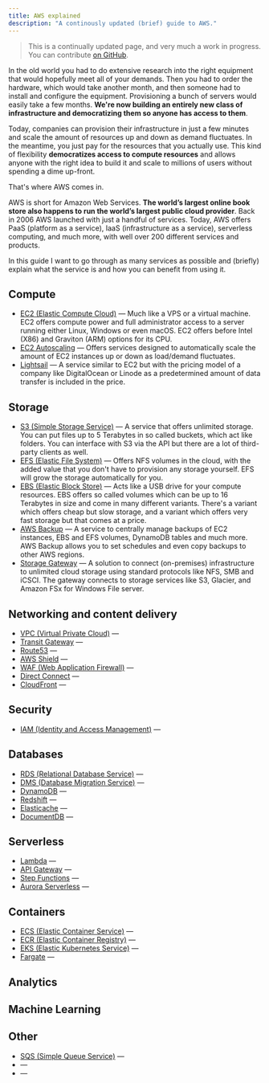```yaml
---
title: AWS explained
description: "A continously updated (brief) guide to AWS."
---
```


> This is a continually updated page, and very much a work in progress. You can contribute [on GitHub](https://github.com/mijndert/website).

In the old world you had to do extensive research into the right equipment that would hopefully meet all of your demands. Then you had to order the hardware, which would take another month, and then someone had to install and configure the equipment. Provisioning a bunch of servers would easily take a few months. **We're now building an entirely new class of infrastructure and democratizing them so anyone has access to them**.

Today, companies can provision their infrastructure in just a few minutes and scale the amount of resources up and down as demand fluctuates. In the meantime, you just pay for the resources that you actually use. This kind of flexibility **democratizes access to compute resources**  and allows anyone with the right idea to build it and scale to millions of users without spending a dime up-front.

That's where AWS comes in.

AWS is short for Amazon Web Services. **The world’s largest online book store also happens to run the world’s largest public cloud provider**. Back in 2006 AWS launched with just a handful of services. Today, AWS offers PaaS (platform as a service), IaaS (infrastructure as a service), serverless computing, and much more, with well over 200 different services and products.

In this guide I want to go through as many services as possible and (briefly) explain what the service is and how you can benefit from using it.

## Compute

- [EC2 (Elastic Compute Cloud)](#) &mdash; Much like a VPS or a virtual machine. EC2 offers compute power and full administrator access to a server running either Linux, Windows or even macOS. EC2 offers before Intel (X86) and Graviton (ARM) options for its CPU. 
- [EC2 Autoscaling](#) &mdash; Offers services designed to automatically scale the amount of EC2 instances up or down as load/demand fluctuates. 
- [Lightsail](#) &mdash; A service similar to EC2 but with the pricing model of a company like DigitalOcean or Linode as a predetermined amount of data transfer is included in the price.

## Storage

- [S3 (Simple Storage Service)](#) &mdash; A service that offers unlimited storage. You can put files up to 5 Terabytes in so called buckets, which act like folders. You can interface with S3 via the API but there are a lot of third-party clients as well.
- [EFS (Elastic File System)](#) &mdash; Offers NFS volumes in the cloud, with the added value that you don't have to provision any storage yourself. EFS will grow the storage automatically for you.
- [EBS (Elastic Block Store)](#) &mdash; Acts like a USB drive for your compute resources. EBS offers so called volumes which can be up to 16 Terabytes in size and come in many different variants. There's a variant which offers cheap but slow storage, and a variant which offers very fast storage but that comes at a price.
- [AWS Backup](#) &mdash; A service to centrally manage backups of EC2 instances, EBS and EFS volumes, DynamoDB tables and much more. AWS Backup allows you to set schedules and even copy backups to other AWS regions.
- [Storage Gateway](#) &mdash; A solution to connect (on-premises) infrastructure to unlimited cloud storage using standard protocols like NFS, SMB and iCSCI. The gateway connects to storage services like S3, Glacier, and Amazon FSx for Windows File server.

## Networking and content delivery

- [VPC (Virtual Private Cloud)](#) &mdash;
- [Transit Gateway](#) &mdash;
- [Route53](#) &mdash;
- [AWS Shield](#) &mdash;
- [WAF (Web Application Firewall)](#) &mdash;
- [Direct Connect](#) &mdash;
- [CloudFront](#) &mdash;

## Security

- [IAM (Identity and Access Management)](#) &mdash;

## Databases

- [RDS (Relational Database Service)](#) &mdash;
- [DMS (Database Migration Service)](#) &mdash;
- [DynamoDB](#) &mdash;
- [Redshift](#) &mdash;
- [Elasticache](#) &mdash;
- [DocumentDB](#) &mdash;

## Serverless

- [Lambda](#) &mdash;
- [API Gateway](#) &mdash;
- [Step Functions](#) &mdash;
- [Aurora Serverless](#) &mdash;

## Containers

- [ECS (Elastic Container Service)](#) &mdash;
- [ECR (Elastic Container Registry)](#) &mdash;
- [EKS (Elastic Kubernetes Service)](#) &mdash;
- [Fargate](#) &mdash;

## Analytics

## Machine Learning 

## Other

- [SQS (Simple Queue Service)](#) &mdash;
- [](#) &mdash;
- [](#) &mdash;